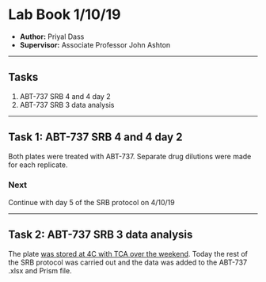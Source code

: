 # Lab Book 1/10/19
- **Author:** Priyal Dass
- **Supervisor:** Associate Professor John Ashton
------------------------------------------------------------------
## Tasks

1. ABT-737 SRB 4 and 4 day 2
2. ABT-737 SRB 3 data analysis

------------------------------------------------------------------
## Task 1: ABT-737 SRB 4 and 4 day 2

Both plates were treated with ABT-737. Separate drug dilutions were made for each replicate.

### Next
Continue with day 5 of the SRB protocol on 4/10/19

------------------------------------------------------------------
## Task 2: ABT-737 SRB 3 data analysis

The plate [was stored at 4C with TCA over the weekend](../Daily_lab_book/LB_19-09-27.md). Today the rest of the SRB protocol was carried out and the data was added to the ABT-737 .xlsx and Prism file.
